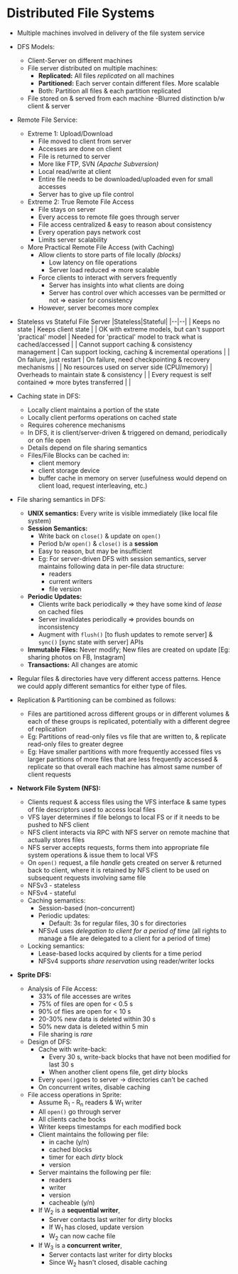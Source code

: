 # Distributed File Systems

- Multiple machines involved in delivery of the file system service

- DFS Models:
    - Client-Server on different machines
    - File server distributed on multiple machines:
        - __Replicated:__ All files _replicated_ on all machines
        - __Partitioned:__ Each server contain different files. More scalable
        - Both: Partition all files & each partition replicated
    - File stored on & served from each machine
        -Blurred distinction b/w client & server

- Remote File Service:
    - Extreme 1: Upload/Download
        - File moved to client from server
        - Accesses are done on client 
        - File is returned to server
        - More like FTP, SVN _(Apache Subversion)_
        - Local read/write at client
        - Entire file needs to be downloaded/uploaded even for small accesses
        - Server has to give up file control
    - Extreme 2: True Remote File Access
        - File stays on server
        - Every access to remote file goes through server
        - File access centralized & easy to reason about consistency
        - Every operation pays network cost
        - Limits server scalability
    - More Practical Remote File Access (with Caching)
        - Allow clients to store parts of file locally _(blocks)_
            - Low latency on file operations
            - Server load reduced => more scalable
        - Force clients to interact with servers frequently
            - Server has insights into what clients are doing
            - Server has control over which accesses van be permitted or not => easier for consistency
        - However, server becomes more complex
    
- Stateless vs Stateful File Server
    |Stateless|Stateful|
    |--|--|
    | Keeps no state | Keeps client state |
    | OK with extreme models, but can't support 'practical' model | Needed for 'practical' model to track what is cached/accessed |
    | Cannot support caching & consistency management | Can support locking, caching & incremental operations |
    | On failure, just restart | On failure, need checkpointing & recovery mechanisms |
    | No resources used on server side (CPU/memory) | Overheads to maintain state & consistency |
    | Every request is self contained => more bytes transferred | |

- Caching state in  DFS:
    - Locally client maintains a portion of the state
    - Locally client performs operations on cached state
    - Requires coherence mechanisms
    - In DFS, it is client/server-driven & triggered on demand, periodically or on file open
    - Details depend on file sharing semantics
    - Files/File Blocks can be cached in:
        - client memory
        - client storage device
        - buffer cache in memory on server (usefulness would depend on client load, request interleaving, etc.)

- File sharing semantics in DFS:
    - __UNIX semantics:__ Every write is visible immediately (like local file system)
    - __Session Semantics:__ 
        - Write back on `close()` & update on `open()`
        - Period b/w `open()` & `close()` is a __session__
        - Easy to reason, but may be insufficient
        - Eg: For server-driven DFS with session semantics, server maintains following data in per-file data structure:
            - readers
            - current writers
            - file version
    - __Periodic Updates:__
        - Clients write back periodically => they have some kind of _lease_ on cached files
        - Server invalidates periodically => provides bounds on inconsistency
        - Augment with `flush()` [to flush updates to remote server] & `sync()` [sync state with server] APIs
    - __Immutable Files:__ Never modify; New files are created on update [Eg: sharing photos on FB, Instagram]
    - __Transactions:__ All changes are atomic

- Regular files & directories have very different access patterns. Hence we could apply different semantics for either type of files.

- Replication & Partitioning can be combined as follows:
    - Files are partitioned across different groups or in different volumes & each of these groups is replicated, potentially with a different degree of replication
    - Eg: Partitions of read-only files vs file that are written to, & replicate read-only files to greater degree
    - Eg: Have smaller partitions with more frequently accessed files vs larger partitions of more files that are less frequently accessed & replicate so that overall each machine has almost same number of client requests

- __Network File System (NFS):__
    - Clients request & access files using the VFS interface & same types of file descriptors used to access local files
    - VFS layer determines if file belongs to local FS or if it needs to be pushed to NFS client
    - NFS client interacts via RPC with NFS server on remote machine that actually stores files
    - NFS server accepts requests, forms them into appropriate file system operations & issue them to local VFS
    - On `open()` request, a file _handle_ gets created on server & returned back to client, where it is retained by NFS client to be used on subsequent requests involving same file
    - NFSv3 - stateless
    - NFSv4 - stateful
    - Caching semantics:
        - Session-based (non-concurrent)
        - Periodic updates:
            - Default: 3s for regular files, 30 s for directories
        - NFSv4 uses _delegation to client for a period of time_ (all rights to manage a file are delegated to a client for a period of time)
    - Locking semantics:
        - Lease-based locks acquired by clients for a time period
        - NFSv4 supports _share reservation_ using reader/writer locks

- __Sprite DFS:__
    - Analysis of File Access:
        - 33% of file accesses are  writes
        - 75% of files are open for < 0.5 s
        - 90% of flies are open for < 10 s
        - 20-30% new data is deleted within 30 s
        - 50% new data is deleted within 5 min
        - File sharing is _rare_
    - Design of DFS:
        - Cache with write-back: 
            - Every 30 s, write-back blocks that have not been modified for last 30 s
            - When another client opens file, get _dirty_ blocks
        - Every `open()`goes to server -> directories can't be cached
        - On concurrent writes, disable caching
    - File access operations in Sprite:
        - Assume R<sub>1</sub> - R<sub>n</sub> readers & W<sub>1</sub> writer
        - All `open()` go through server
        - All clients cache bocks
        - Writer keeps timestamps for each modified bock
        - Client maintains the following per file:
            - in cache (y/n)
            - cached blocks
            - timer for each _dirty_ block
            - version
        - Server maintains the following per file:
            - readers
            - writer
            - version
            - cacheable (y/n)
        - If W<sub>2</sub> is a __sequential writer__, 
            - Server contacts last writer for dirty blocks
            - If W<sub>1</sub> has closed, update version
            - W<sub>2</sub> can now cache file
        - If W<sub>3</sub> is a __concurrent writer__,
            - Server contacts last writer for dirty blocks
            - Since W<sub>2</sub> hasn't closed, disable caching
    